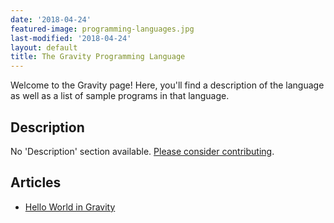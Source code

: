 ```yaml
---
date: '2018-04-24'
featured-image: programming-languages.jpg
last-modified: '2018-04-24'
layout: default
title: The Gravity Programming Language
---
```


Welcome to the Gravity page! Here, you'll find a description of the language as well as a list of sample programs in that language.

## Description

No 'Description' section available. [Please consider contributing](https://github.com/TheRenegadeCoder/sample-programs-website).

## Articles

- [Hello World in Gravity](https://sampleprograms.io/projects/hello-world/gravity)
